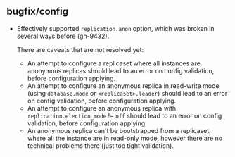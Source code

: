 ## bugfix/config

* Effectively supported `replication.anon` option, which was broken in several
  ways before (gh-9432).

  There are caveats that are not resolved yet:

  * An attempt to configure a replicaset where all instances are anonymous
    replicas should lead to an error on config validation, before configuration
    applying.
  * An attempt to configure an anonymous replica in read-write mode (using
    `database.mode` or `<replicaset>.leader`) should lead to an error on config
    validation, before configuration applying.
  * An attempt to configure an anonymous replica with
    `replication.election_mode` != `off` should lead to an error on config
    validation, before configuration applying.
  * An anonymous replica can't be bootstrapped from a replicaset, where all the
    instance are in read-only mode, however there are no technical problems
    there (just too tight validation).
